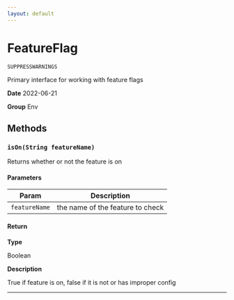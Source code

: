 ```yaml
---
layout: default
---
```

# FeatureFlag

`SUPPRESSWARNINGS`

Primary interface for working with feature flags


**Date** 2022-06-21


**Group** Env

## Methods
### `isOn(String featureName)`

Returns whether or not the feature is on

#### Parameters
|Param|Description|
|---|---|
|`featureName`|the name of the feature to check|

#### Return

**Type**

Boolean

**Description**

True if feature is on, false if it is not or has improper config

---
